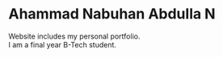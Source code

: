 # Ahammad Nabuhan Abdulla N
Website includes my personal portfolio.<br>
I am a final year B-Tech student.

